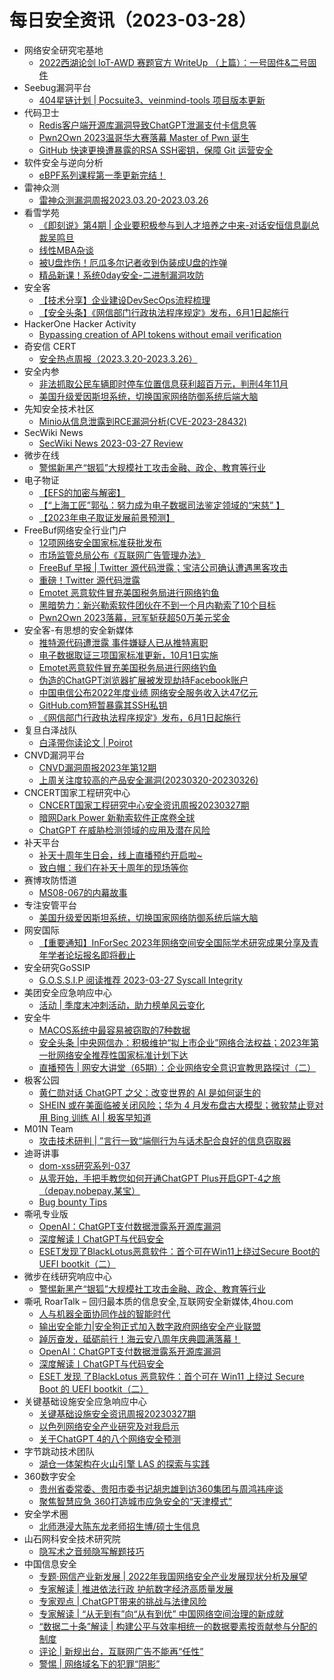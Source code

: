 # 每日安全资讯（2023-03-28）

- 网络安全研究宅基地
  - [2022西湖论剑 IoT-AWD 赛题官方 WriteUp （上篇）：一号固件&二号固件](https://mp.weixin.qq.com/s?__biz=MzUyMDEyNTkwNA==&mid=2247493801&idx=1&sn=d3f98938ae8df76c28accc580a4e6c17&chksm=f9ed8416ce9a0d00c54d8ab9749e7d76792b82b06780ae103b3879c154b80654e0c4ef3c1881&scene=58&subscene=0#rd)
- Seebug漏洞平台
  - [404星链计划 | Pocsuite3、veinmind-tools 项目版本更新](https://mp.weixin.qq.com/s?__biz=MzAxNDY2MTQ2OQ==&mid=2650967612&idx=1&sn=ac3a298f1d1bc5efcd9d94cfbfd93586&chksm=8079cc0eb70e45188c719d641fbefc9cf484ae65a5c4de12710fb6a18f8e3dc496ce2cf7592e&scene=58&subscene=0#rd)
- 代码卫士
  - [Redis客户端开源库漏洞导致ChatGPT泄漏支付卡信息等](https://mp.weixin.qq.com/s?__biz=MzI2NTg4OTc5Nw==&mid=2247516047&idx=1&sn=6aa14e04c8c7775ff68e6c8cc3b625d1&chksm=ea948ee5dde307f30458a51c238b2dfa50d2fc70f5537f28618295941f6d1236a8d47f705984&scene=58&subscene=0#rd)
  - [Pwn2Own 2023温哥华大赛落幕   Master of Pwn 诞生](https://mp.weixin.qq.com/s?__biz=MzI2NTg4OTc5Nw==&mid=2247516047&idx=2&sn=a225997cb03f9f055833105eda14fa4c&chksm=ea948ee5dde307f330a1543027a79928971a225c3b8568cdaabcda54ce90828671c0cdca112d&scene=58&subscene=0#rd)
  - [GitHub 快速更换遭暴露的RSA SSH密钥，保障 Git 运营安全](https://mp.weixin.qq.com/s?__biz=MzI2NTg4OTc5Nw==&mid=2247516047&idx=3&sn=ec800747d687a834058098d463ea22b1&chksm=ea948ee5dde307f3b3952f794243a30e3d4e59cc11e684605af5470fac945242630786411cf6&scene=58&subscene=0#rd)
- 软件安全与逆向分析
  - [eBPF系列课程第一季更新完结！](https://mp.weixin.qq.com/s?__biz=MzU3MTY5MzQxMA==&mid=2247484137&idx=1&sn=d0d543133118c2b8ac0535ff1258d6d4&chksm=fcdd02e4cbaa8bf29729659cd6665ec32b1b8dc01f9651f25bec71f5411a0bf46f4dc6719b17&scene=58&subscene=0#rd)
- 雷神众测
  - [雷神众测漏洞周报2023.03.20-2023.03.26](https://mp.weixin.qq.com/s?__biz=MzI0NzEwOTM0MA==&mid=2652501806&idx=1&sn=fef36b5c708b4902094d710636c5dcab&chksm=f258549dc52fdd8b2aaddb5f362a9bc88f49125920d5e27d1d5cf77bb36ec4f956e90b9eba8b&scene=58&subscene=0#rd)
- 看雪学苑
  - [《即刻说》第4期 | 企业要积极参与到人才培养之中来-对话安恒信息副总裁吴鸣旦](https://mp.weixin.qq.com/s?__biz=MjM5NTc2MDYxMw==&mid=2458499980&idx=1&sn=2ecc59dcc3492e7d9c5a7210d1b71bf0&chksm=b18e8b0686f90210f46c00458d320f5c96f4adb145843c31744f115ab45951b99ad5fb9ab4c0&scene=58&subscene=0#rd)
  - [线性MBA杂谈](https://mp.weixin.qq.com/s?__biz=MjM5NTc2MDYxMw==&mid=2458499980&idx=2&sn=4fbcea70f67def142a581450ada06925&chksm=b18e8b0686f90210708fe862cec36dd253b5f1fa90251bb0170a0d51cddbf1575259b33c205e&scene=58&subscene=0#rd)
  - [被U盘炸伤！厄瓜多尔记者收到伪装成U盘的炸弹](https://mp.weixin.qq.com/s?__biz=MjM5NTc2MDYxMw==&mid=2458499980&idx=3&sn=5a271a464e2de5394df02cd81b4f9ac5&chksm=b18e8b0686f902101b9443fb1ef9c80e100c8c9dd195c4157397f77f5acc7694f7d4533b9cbc&scene=58&subscene=0#rd)
  - [精品新课！系统0day安全-二进制漏洞攻防](https://mp.weixin.qq.com/s?__biz=MjM5NTc2MDYxMw==&mid=2458499980&idx=4&sn=586afdc8061ff76318b7f75b44f3ff21&chksm=b18e8b0686f90210217c19076194a95ce2114f23d88ee0349eb615e507f6e5af4a60040242d2&scene=58&subscene=0#rd)
- 安全客
  - [【技术分享】企业建设DevSecOps流程梳理](https://mp.weixin.qq.com/s?__biz=MzA5ODA0NDE2MA==&mid=2649784137&idx=1&sn=1345fab8e52229c6d40370c297666453&chksm=88934f26bfe4c630a88a44e3af3ced91ef9d2478a11c22cfb667326e236755d629ef64bc2a3c&scene=58&subscene=0#rd)
  - [【安全头条】《网信部门行政执法程序规定》发布，6月1日起施行](https://mp.weixin.qq.com/s?__biz=MzA5ODA0NDE2MA==&mid=2649784137&idx=2&sn=8f15f631ab85d6846cf7537b448eb967&chksm=88934f26bfe4c630c0acd71d3260f0f137cb9fc1102bea2c0ceab9d322bb6662e15d1b4603f6&scene=58&subscene=0#rd)
- HackerOne Hacker Activity
  - [Bypassing creation of API tokens without email verification](https://hackerone.com/reports/1812705)
- 奇安信 CERT
  - [安全热点周报（2023.3.20-2023.3.26）](https://mp.weixin.qq.com/s?__biz=MzU5NDgxODU1MQ==&mid=2247498136&idx=1&sn=917540335055385d7c39712a04aab306&chksm=fe79dd00c90e5416d4412e6658ba9f2bd617dceaa884efc6a8a06df034a725b8cf1af0de29ce&scene=58&subscene=0#rd)
- 安全内参
  - [非法抓取公民车辆即时停车位置信息获利超百万元，判刑4年11月](https://mp.weixin.qq.com/s?__biz=MzI4NDY2MDMwMw==&mid=2247508170&idx=1&sn=90059a5274acbd4d749941cb4eceea45&chksm=ebfae7eadc8d6efc4eba14fd65de1d0f2b671b51f686e0a0414cb5b20400e750e842317e043f&scene=58&subscene=0#rd)
  - [美国升级爱因斯坦系统，切换国家网络防御系统后端大脑](https://mp.weixin.qq.com/s?__biz=MzI4NDY2MDMwMw==&mid=2247508170&idx=2&sn=1fa01ebef9d13073bc7b0bf0f651f5e0&chksm=ebfae7eadc8d6efc080fe63e8d58fa98975f6f46702a2efa67fc7d9a7f758c29694f9aee41b6&scene=58&subscene=0#rd)
- 先知安全技术社区
  - [Minio从信息泄露到RCE漏洞分析(CVE-2023-28432)](https://xz.aliyun.com/t/12356)
- SecWiki News
  - [SecWiki News 2023-03-27 Review](http://www.sec-wiki.com/?2023-03-27)
- 微步在线
  - [警惕新黑产“银狐”大规模社工攻击金融、政企、教育等行业](https://mp.weixin.qq.com/s?__biz=MzI5NjA0NjI5MQ==&mid=2650176252&idx=1&sn=aa08ba2f668e5e393e91f52f0cc125be&chksm=f4488140c33f0856464e2ff3877309c851bdfb39f38f9db72aed248d04c25fad03e0f74b8d3e&scene=58&subscene=0#rd)
- 电子物证
  - [【EFS的加密与解密】](https://mp.weixin.qq.com/s?__biz=MzAwNDcwMDgzMA==&mid=2651045186&idx=1&sn=6867465cecb00fab9193fea7ed9262b1&chksm=80d0f2b3b7a77ba5f3a1c1da05c1e51568eb52bd3c83541ff1f51a214b641fb8addab2f8e383&scene=58&subscene=0#rd)
  - [【“上海工匠”郭弘：努力成为电子数据司法鉴定领域的“宋慈” 】](https://mp.weixin.qq.com/s?__biz=MzAwNDcwMDgzMA==&mid=2651045186&idx=2&sn=aba71a959e61cc7db54c7b0ae270a143&chksm=80d0f2b3b7a77ba5ecdb38833b1d4918545796b98392505fed5611c333033d11386691588e35&scene=58&subscene=0#rd)
  - [【2023年电子取证发展前景预测】](https://mp.weixin.qq.com/s?__biz=MzAwNDcwMDgzMA==&mid=2651045186&idx=3&sn=758e0407df93d9a5fb508ce2f1021c3e&chksm=80d0f2b3b7a77ba5a9f6bf3eeba222f54b62734a3ec8bdf4d2625754f51b7e5c4666a93b29ab&scene=58&subscene=0#rd)
- FreeBuf网络安全行业门户
  - [12项网络安全国家标准获批发布](https://www.freebuf.com/news/361750.html)
  - [市场监管总局公布《互联网广告管理办法》](https://www.freebuf.com/news/361748.html)
  - [FreeBuf 早报 | Twitter 源代码泄露；宝洁公司确认遭遇黑客攻击](https://www.freebuf.com/news/361743.html)
  - [重磅！Twitter 源代码泄露](https://www.freebuf.com/news/361710.html)
  - [Emotet 恶意软件冒充美国税务局进行网络钓鱼](https://www.freebuf.com/news/361692.html)
  - [黑暗势力：新兴勒索软件团伙在不到一个月内勒索了10个目标](https://www.freebuf.com/news/361688.html)
  - [Pwn2Own 2023落幕，冠军斩获超50万美元奖金](https://www.freebuf.com/news/361655.html)
- 安全客-有思想的安全新媒体
  - [推特源代码遭泄露 事件嫌疑人已从推特离职](https://www.anquanke.com/post/id/287823)
  - [电子数据取证三项国家标准更新，10月1日实施](https://www.anquanke.com/post/id/287821)
  - [Emotet恶意软件冒充美国税务局进行网络钓鱼](https://www.anquanke.com/post/id/287816)
  - [伪造的ChatGPT浏览器扩展被发现劫持Facebook账户](https://www.anquanke.com/post/id/287813)
  - [中国电信公布2022年度业绩 网络安全服务收入达47亿元](https://www.anquanke.com/post/id/287810)
  - [GitHub.com短暂暴露其SSH私钥](https://www.anquanke.com/post/id/287806)
  - [《网信部门行政执法程序规定》发布，6月1日起施行](https://www.anquanke.com/post/id/287792)
- 复旦白泽战队
  - [白泽带你读论文 | Poirot](https://mp.weixin.qq.com/s?__biz=MzU4NzUxOTI0OQ==&mid=2247486134&idx=1&sn=1b494da65b669d8ca684c43aca941603&chksm=fdeb8ec8ca9c07de7743ab820b9bbbb911b33b2b060733c7f32b07d968fb6d45adf1dffddaa9&scene=58&subscene=0#rd)
- CNVD漏洞平台
  - [CNVD漏洞周报2023年第12期](https://mp.weixin.qq.com/s?__biz=MzU3ODM2NTg2Mg==&mid=2247493169&idx=1&sn=10d8f2fa4ce9afe7649b66f69e6adfe9&chksm=fd74d6f8ca035fee47a7121beb209b451c16a6ab0ca3b39d85f6a18ecd7ccaab8d93e99f8a22&scene=58&subscene=0#rd)
  - [上周关注度较高的产品安全漏洞(20230320-20230326)](https://mp.weixin.qq.com/s?__biz=MzU3ODM2NTg2Mg==&mid=2247493169&idx=2&sn=f45a62958f981c35a94a8d672f7dccdf&chksm=fd74d6f8ca035feefe8fa6e589c3bcbadcb6415a7482107624a545605991c57bfbe03d3e2d62&scene=58&subscene=0#rd)
- CNCERT国家工程研究中心
  - [CNCERT国家工程研究中心安全资讯周报20230327期](https://mp.weixin.qq.com/s?__biz=MzUzNDYxOTA1NA==&mid=2247535771&idx=1&sn=0dea99e4dea42d390b84b84be875c989&chksm=fa93fa5acde4734c8a26346d2f76ea8699456719bdb7fbda38b1ed1d4d5e4189e7a5442eb47b&scene=58&subscene=0#rd)
  - [暗网Dark Power 新勒索软件正席卷全球](https://mp.weixin.qq.com/s?__biz=MzUzNDYxOTA1NA==&mid=2247535771&idx=2&sn=668788db52b407c73510fc3af851b021&chksm=fa93fa5acde4734cf3b2a8a583f489b19440445fe983184b678182f51f9da4d6dc95cb98ab7d&scene=58&subscene=0#rd)
  - [ChatGPT 在威胁检测领域的应用及潜在风险](https://mp.weixin.qq.com/s?__biz=MzUzNDYxOTA1NA==&mid=2247535771&idx=3&sn=b9121f647515942c06de21585ec01e9c&chksm=fa93fa5acde4734c1daa4f0942e1eb070a33620f7f777ef61081e111a1018ac6b58a0c5a52ab&scene=58&subscene=0#rd)
- 补天平台
  - [补天十周年生日会，线上直播预约开启啦~](https://mp.weixin.qq.com/s?__biz=MzI2NzY5MDI3NQ==&mid=2247496563&idx=1&sn=6da6f293c4ce809e474185a384f43838&chksm=eaf9bb3fdd8e32290d6002074f6845e3bdf5f4b8ace696305602bacdf9699839a5b815d8f924&scene=58&subscene=0#rd)
  - [致白帽：我们在补天十周年的现场等你](https://mp.weixin.qq.com/s?__biz=MzI2NzY5MDI3NQ==&mid=2247496563&idx=2&sn=a449740e4a7faaaeb8230c9c70646c7e&chksm=eaf9bb3fdd8e3229f3b43bcdc3e6335815f81decbc80c6f258ec64ca48dfaac7a61c07a99400&scene=58&subscene=0#rd)
- 赛博攻防悟道
  - [MS08-067的内幕故事](https://mp.weixin.qq.com/s?__biz=MzI1MDA1MjcxMw==&mid=2649908037&idx=1&sn=ea7724081fc44e0dd8dc72e03d917737&chksm=f18eea43c6f96355b3f682c86273480678fcc37f3de7365c6a5da0b9673b0abfac19147cdda2&scene=58&subscene=0#rd)
- 专注安管平台
  - [美国升级爱因斯坦系统，切换国家网络防御系统后端大脑](https://mp.weixin.qq.com/s?__biz=MzUyNzMxOTAwMw==&mid=2247484592&idx=1&sn=89b4e9e37dfe5ce9e6ec0019e7d5bf36&chksm=fa002e04cd77a712c1047822a778fceea78e9aba0fe949bca8a7abbd44a14d3c1ae63841e278&scene=58&subscene=0#rd)
- 网安国际
  - [【重要通知】InForSec 2023年网络空间安全国际学术研究成果分享及青年学者论坛报名即将截止](https://mp.weixin.qq.com/s?__biz=MzA4ODYzMjU0NQ==&mid=2652312723&idx=1&sn=b3c4cb6494709be1e5cb06f411699ab4&chksm=8bc4891dbcb3000bc4cd7dbe346514074b88ff28495afd13761863ad3db47471572d284465d0&scene=58&subscene=0#rd)
- 安全研究GoSSIP
  - [G.O.S.S.I.P 阅读推荐 2023-03-27 Syscall Integrity](https://mp.weixin.qq.com/s?__biz=Mzg5ODUxMzg0Ng==&mid=2247494700&idx=1&sn=30371fd804f3e69c40cf8c10a77e8694&chksm=c063c2f5f7144be3967be40a566378e46dcd71c4f98fb36c3b459e316c11bf6d2aeceeffe5b1&scene=58&subscene=0#rd)
- 美团安全应急响应中心
  - [活动 | 季度末冲刺活动，助力榜单风云变化](https://mp.weixin.qq.com/s?__biz=MzI5MDc4MTM3Mg==&mid=2247490787&idx=1&sn=34876186feb56aa2bbe6897a4f5eba8c&chksm=ec1bfd30db6c7426afc7afff0906fbdef4edf2a9396bfbddf4b4547036f39eb829d63708bb6d&scene=58&subscene=0#rd)
- 安全牛
  - [MACOS系统中最容易被窃取的7种数据](https://mp.weixin.qq.com/s?__biz=MjM5Njc3NjM4MA==&mid=2651123189&idx=1&sn=2fcbf78c36cc720b3fa8f8397a522d3a&chksm=bd145d268a63d4301a349e001e637ae27c356e946262162a0ef9408c8b43e32ba8dd4959c73b&scene=58&subscene=0#rd)
  - [安全头条 |中央网信办：积极维护“拟上市企业”网络合法权益；2023年第一批网络安全推荐性国家标准计划下达](https://mp.weixin.qq.com/s?__biz=MjM5Njc3NjM4MA==&mid=2651123189&idx=2&sn=ffeac6da11cb944f107803bbbb0fc219&chksm=bd145d268a63d430d178e38e3d30998193f8b600fccdc0df23e801d33526a0a1f1197b8da227&scene=58&subscene=0#rd)
  - [直播预告 | 网安大讲堂（65期）：企业网络安全意识宣教思路探讨（二）](https://mp.weixin.qq.com/s?__biz=MjM5Njc3NjM4MA==&mid=2651123189&idx=3&sn=a7f47cd6d545d769aa2a79c77a93e243&chksm=bd145d268a63d4303941584b77ff0e989f01bca4d0684c2f0a2cb8869739876552391717bfed&scene=58&subscene=0#rd)
- 极客公园
  - [黄仁勋对话 ChatGPT 之父：改变世界的 AI 是如何诞生的](https://mp.weixin.qq.com/s?__biz=MTMwNDMwODQ0MQ==&mid=2652987601&idx=1&sn=7723c5989e5c2a7f01836dc2a086c23b&chksm=7e541d6749239471c19ba962075f1661fe6634613537e17ad0170aa84e1b461be446a1e20ea7&scene=58&subscene=0#rd)
  - [SHEIN 或在美面临被关闭风险；华为 4 月发布盘古大模型；微软禁止竞对用 Bing 训练 AI | 极客早知道](https://mp.weixin.qq.com/s?__biz=MTMwNDMwODQ0MQ==&mid=2652987331&idx=1&sn=66b89d1ae80442fa1fabd2b0cde4ef90&chksm=7e5422754923ab636d1f8e55d1611833eb6029d5bf0689648b584f34ff54dcce9eb67bf3bc45&scene=58&subscene=0#rd)
- M01N Team
  - [攻击技术研判 | ”言行一致“端侧行为与话术配合良好的信息窃取器](https://mp.weixin.qq.com/s?__biz=MzkyMTI0NjA3OA==&mid=2247491116&idx=1&sn=903090b6d787362268eb887ae7eeea91&chksm=c187de3df6f0572b205d4f8c8cb3fb6b7a8046f2e11b5fd710583c0a3c8d3007b8a636054923&scene=58&subscene=0#rd)
- 迪哥讲事
  - [dom-xss研究系列-037](https://mp.weixin.qq.com/s?__biz=MzIzMTIzNTM0MA==&mid=2247488374&idx=1&sn=856ec2a6e4d62f666d028409c45b6861&chksm=e8a61915dfd19003fb2acdd7d4e2735d88401e19baf9ee4cb7ed692ae86b1e7b4a22c9a76122&scene=58&subscene=0#rd)
  - [从零开始，手把手教您如何开通ChatGPT Plus开启GPT-4之旅（depay,nobepay,某宝）](https://mp.weixin.qq.com/s?__biz=MzIzMTIzNTM0MA==&mid=2247488374&idx=2&sn=13dda491b9989217c88fdc2ad7aad193&chksm=e8a61915dfd19003356faf823f0d14b6859d806609597dd9641747ee7caa6da33ccd55de4a65&scene=58&subscene=0#rd)
  - [Bug bounty Tips](https://mp.weixin.qq.com/s?__biz=MzIzMTIzNTM0MA==&mid=2247488374&idx=3&sn=c9a6b668eaeb5b249b0f0ef61ccd1ff8&chksm=e8a61915dfd19003627c5052c1d3545bc8d82bbbc3055678fe603bdaf0967c4da449d9215ea5&scene=58&subscene=0#rd)
- 嘶吼专业版
  - [OpenAI：ChatGPT支付数据泄露系开源库漏洞](https://mp.weixin.qq.com/s?__biz=MzI0MDY1MDU4MQ==&mid=2247559250&idx=1&sn=d794642ec65cb9e8b5273862c63aa49d&chksm=e9143868de63b17e2d9ac6c1199957892c0b9038874b2ba15cf6e27aeb57a8c8cfd31bb29139&scene=58&subscene=0#rd)
  - [深度解读丨ChatGPT与代码安全](https://mp.weixin.qq.com/s?__biz=MzI0MDY1MDU4MQ==&mid=2247559250&idx=2&sn=08e4e5935b562b2ac51b2294768cf689&chksm=e9143868de63b17ef2fe945ef8405908d8dd863587dc7808b465b2a44080b9ad2a9e3d2f9c5f&scene=58&subscene=0#rd)
  - [ESET发现了BlackLotus恶意软件：首个可在Win11上绕过Secure Boot的UEFI bootkit（二）](https://mp.weixin.qq.com/s?__biz=MzI0MDY1MDU4MQ==&mid=2247559250&idx=3&sn=191a244c909a64cd8ea4bf9983faef8d&chksm=e9143868de63b17eef77cec8225fedf0b7e29a9ba4c29f1c0c7a5a6e396bf1f5ee39f67b65fb&scene=58&subscene=0#rd)
- 微步在线研究响应中心
  - [警惕新黑产“银狐”大规模社工攻击金融、政企、教育等行业](https://mp.weixin.qq.com/s?__biz=Mzg5MTc3ODY4Mw==&mid=2247500783&idx=1&sn=37b1103a5ceff74c74bbd3047a82c3b1&chksm=cfcaa0fbf8bd29ed8d4f583c95e7114731ab99830e7714e2b7c0eaad807e1cb3c11960bb43b2&scene=58&subscene=0#rd)
- 嘶吼 RoarTalk – 回归最本质的信息安全,互联网安全新媒体,4hou.com
  - [人与机器全面协同作战的智能时代](https://www.4hou.com/posts/kM9X)
  - [输出安全能力|安全狗正式加入数字政府网络安全产业联盟](https://www.4hou.com/posts/ykQW)
  - [踔厉奋发，砥砺前行！海云安八周年庆典圆满落幕！](https://www.4hou.com/posts/q8wr)
  - [OpenAI：ChatGPT支付数据泄露系开源库漏洞](https://www.4hou.com/posts/JXGo)
  - [深度解读丨ChatGPT与代码安全](https://www.4hou.com/posts/wgMw)
  - [ESET 发现 了BlackLotus 恶意软件：首个可在 Win11 上绕过 Secure Boot 的 UEFI bootkit（二）](https://www.4hou.com/posts/QLQl)
- 关键基础设施安全应急响应中心
  - [关键基础设施安全资讯周报20230327期](https://mp.weixin.qq.com/s?__biz=MzkyMzAwMDEyNg==&mid=2247535598&idx=1&sn=924d2280722683d6ed59a93a6198a570&chksm=c1e9c7bff69e4ea9587848881d4dd0d4190f1277a51f2c2fa11e8f943c0be36cdc47ab5235ba&scene=58&subscene=0#rd)
  - [以色列网络安全产业研究及对我启示](https://mp.weixin.qq.com/s?__biz=MzkyMzAwMDEyNg==&mid=2247535598&idx=2&sn=3c280cbd804b4edace0819ef4a5afcac&chksm=c1e9c7bff69e4ea93edbac89c614ff5b90c70040443e5f8658a305762c059623ebdd7c9dbbc9&scene=58&subscene=0#rd)
  - [关于ChatGPT 4的八个网络安全预测](https://mp.weixin.qq.com/s?__biz=MzkyMzAwMDEyNg==&mid=2247535598&idx=3&sn=3048313f007488f74abb516627d84cee&chksm=c1e9c7bff69e4ea91228f28d10d8d020eed08207cb480024e5a2d87454d1d237f6daf2b181b7&scene=58&subscene=0#rd)
- 字节跳动技术团队
  - [湖仓一体架构在火山引擎 LAS 的探索与实践](https://mp.weixin.qq.com/s?__biz=MzI1MzYzMjE0MQ==&mid=2247501833&idx=1&sn=f55cafb352c31d7532639b72f6587709&chksm=e9d303ebdea48afdbc55dd912018b03a3b5cec9c054a62639af7a57cc66c85b44038bcd98c05&scene=58&subscene=0#rd)
- 360数字安全
  - [贵州省委常委、贵阳市委书记胡忠雄到访360集团与周鸿祎座谈](https://mp.weixin.qq.com/s?__biz=MzA4MTg0MDQ4Nw==&mid=2247559373&idx=1&sn=f0d84ecf14e3289560d6374fb92f33d7&chksm=9f8d78c5a8faf1d39da50f217cbdf867a95e5cec08b9e2e741a194312ba6940de48dca8c48b6&scene=58&subscene=0#rd)
  - [聚焦智慧应急 360打造城市应急安全的“天津模式”](https://mp.weixin.qq.com/s?__biz=MzA4MTg0MDQ4Nw==&mid=2247559373&idx=2&sn=38b9f32fa8287f42d3d916c0e11a2938&chksm=9f8d78c5a8faf1d3643ba42e0fb93cf2f118b19b487180b0bcf82dbf4ab11724adcb60108d83&scene=58&subscene=0#rd)
- 安全学术圈
  - [北师港浸大陈东龙老师招生博/硕士生信息](https://mp.weixin.qq.com/s?__biz=MzU5MTM5MTQ2MA==&mid=2247488647&idx=1&sn=8d55e7dd74fcc61068742e3d80def926&chksm=fe2eeb0cc959621a65dffec98e559b696bf1b9c3bf345fecb97e54cdf9f7191ceb5c1c19b537&scene=58&subscene=0#rd)
- 山石网科安全技术研究院
  - [隐写术之音频隐写解题技巧](https://mp.weixin.qq.com/s?__biz=MzUzMDUxNTE1Mw==&mid=2247500551&idx=1&sn=7374cb4f99e3c48577eccdfa97efedea&chksm=fa5216b9cd259faf5ace1261d3760732be59aaa5243867aba01637fb3864f372f24c342868ee&scene=58&subscene=0#rd)
- 中国信息安全
  - [专题·网信产业新发展 | 2022年我国网络安全产业发展现状分析及展望](https://mp.weixin.qq.com/s?__biz=MzA5MzE5MDAzOA==&mid=2664179651&idx=1&sn=a1fb4127df7726943de80c35a5339960&chksm=8b59253abc2eac2c8bd0e08d66579fe5639d89ccb67e361356324eb35b66a88ea32310c0c3b3&scene=58&subscene=0#rd)
  - [专家解读 | 推进依法行政 护航数字经济高质量发展](https://mp.weixin.qq.com/s?__biz=MzA5MzE5MDAzOA==&mid=2664179651&idx=2&sn=5bf4d3e8f8b2a201bafca198bee6e6df&chksm=8b59253abc2eac2c31b1fa9074694918b04bbea729024693d847136f99e1dc355b44f0a47d5e&scene=58&subscene=0#rd)
  - [专家观点 | ChatGPT带来的挑战与法律风险](https://mp.weixin.qq.com/s?__biz=MzA5MzE5MDAzOA==&mid=2664179651&idx=3&sn=563cd9e4479f88aa15853d77d38e37d6&chksm=8b59253abc2eac2c827faec89bf9bd185bd12f0ccf58e3eeb507f6a763fd6770e8c50ec86e47&scene=58&subscene=0#rd)
  - [专家解读 | “从无到有”向“从有到优” 中国网络空间治理的新成就](https://mp.weixin.qq.com/s?__biz=MzA5MzE5MDAzOA==&mid=2664179651&idx=4&sn=f14184c7e86604eb98c61a93903fa734&chksm=8b59253abc2eac2c966461541f42ff0bb79e6047b96435765d33679659789654c4164436d7de&scene=58&subscene=0#rd)
  - [“数据二十条”解读 | 构建公平与效率相统一的数据要素按贡献参与分配的制度](https://mp.weixin.qq.com/s?__biz=MzA5MzE5MDAzOA==&mid=2664179651&idx=5&sn=6f084553ea51f4ab5a25dad583340db3&chksm=8b59253abc2eac2c258fc37830f4d604166a93ad16cad71a342c677ab38713bb18a82d1800d2&scene=58&subscene=0#rd)
  - [评论 | 新规出台，互联网广告不能再“任性”](https://mp.weixin.qq.com/s?__biz=MzA5MzE5MDAzOA==&mid=2664179651&idx=6&sn=777c69945bfc305a9176ee0a03214bc3&chksm=8b59253abc2eac2ce7957af06a97b27c85fd2b2ae7dbafeccc71e7f7dd7e44289e9757039678&scene=58&subscene=0#rd)
  - [警惕 | 网络域名下的犯罪“阴影”](https://mp.weixin.qq.com/s?__biz=MzA5MzE5MDAzOA==&mid=2664179651&idx=7&sn=8dc08431bc5544c480ee6437ccaaa613&chksm=8b59253abc2eac2ca2f32434980a4894bb92dc0f488da781125dabeaee4a4d5e410758cd18d2&scene=58&subscene=0#rd)
